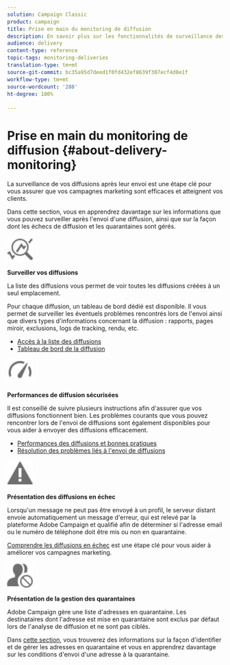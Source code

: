 ```yaml
---
solution: Campaign Classic
product: campaign
title: Prise en main du monitoring de diffusion
description: En savoir plus sur les fonctionnalités de surveillance des diffusions Campaign Classic.
audience: delivery
content-type: reference
topic-tags: monitoring-deliveries
translation-type: tm+mt
source-git-commit: bc35a95d7deed1f0fd432ef8639f307ecf4d8e1f
workflow-type: tm+mt
source-wordcount: '288'
ht-degree: 100%

---
```



# Prise en main du monitoring de diffusion {#about-delivery-monitoring}

La surveillance de vos diffusions après leur envoi est une étape clé pour vous assurer que vos campagnes marketing sont efficaces et atteignent vos clients.

Dans cette section, vous en apprendrez davantage sur les informations que vous pouvez surveiller après l&#39;envoi d&#39;une diffusion, ainsi que sur la façon dont les échecs de diffusion et les quarantaines sont gérés.

<img src="assets/do-not-localize/icon_monitor.svg" width="60px">

**Surveiller vos diffusions**

La liste des diffusions vous permet de voir toutes les diffusions créées à un seul emplacement.

Pour chaque diffusion, un tableau de bord dédié est disponible. Il vous permet de surveiller les éventuels problèmes rencontrés lors de l&#39;envoi ainsi que divers types d&#39;informations concernant la diffusion : rapports, pages miroir, exclusions, logs de tracking, rendu, etc.

* [Accès à la liste des diffusions](../../delivery/using/list-of-deliveries.md)
* [Tableau de bord de la diffusion](../../delivery/using/delivery-dashboard.md)

<img src="assets/do-not-localize/icon_guidelines.svg" width="60px">

**Performances de diffusion sécurisées**

Il est conseillé de suivre plusieurs instructions afin d&#39;assurer que vos diffusions fonctionnent bien. Les problèmes courants que vous pouvez rencontrer lors de l&#39;envoi de diffusions sont également disponibles pour vous aider à envoyer des diffusions efficacement.

* [Performances des diffusions et bonnes pratiques](../../delivery/using/delivery-performances.md)
* [Résolution des problèmes liés à l&#39;envoi de diffusions](../../delivery/using/delivery-troubleshooting.md)

<img src="assets/do-not-localize/icon_failure.svg" width="60px">

**Présentation des diffusions en échec**

Lorsqu&#39;un message ne peut pas être envoyé à un profil, le serveur distant envoie automatiquement un message d&#39;erreur, qui est relevé par la plateforme Adobe Campaign et qualifié afin de déterminer si l&#39;adresse email ou le numéro de téléphone doit être mis ou non en quarantaine.

[Comprendre les diffusions en échec](../../delivery/using/understanding-delivery-failures.md) est une étape clé pour vous aider à améliorer vos campagnes marketing.

<img src="assets/do-not-localize/icon_quarantine.svg" width="60px">

**Présentation de la gestion des quarantaines**

Adobe Campaign gère une liste d&#39;adresses en quarantaine. Les destinataires dont l&#39;adresse est mise en quarantaine sont exclus par défaut lors de l&#39;analyse de diffusion et ne sont pas ciblés.

Dans [cette section](../../delivery/using/understanding-quarantine-management.md), vous trouverez des informations sur la façon d&#39;identifier et de gérer les adresses en quarantaine et vous en apprendrez davantage sur les conditions d&#39;envoi d&#39;une adresse à la quarantaine.
